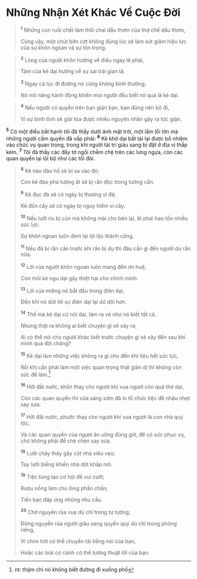 # Những Nhận Xét Khác Về Cuộc Ðời

> <sup><b>1</b></sup> Những con ruồi chết làm thối chai dầu thơm của thợ chế dầu thơm,
> 
> Cũng vậy, một chút bỡn cợt không đúng lúc sẽ làm sút giảm hiệu lực của sự khôn ngoan và sự tôn trọng.
>


> <sup><b>2</b></sup> Lòng của người khôn hướng về điều ngay lẽ phải,
> 
> Tâm của kẻ dại hướng về sự sai trái gian tà.
> 
> <sup><b>3</b></sup> Ngay cả lúc đi đường nó cũng không bình thường;
> 
> Nó nói năng hành động khiến mọi người đều biết nó quả là kẻ dại.
>


> <sup><b>4</b></sup> Nếu người có quyền trên bạn giận bạn, bạn đừng nên bỏ đi,
> 
> Vì sự bình tĩnh sẽ giải tỏa được nhiều nguyên nhân gây ra tức giận.
>

<sup><b>5</b></sup> Có một điều bất hạnh tôi đã thấy dưới ánh mặt trời, một lầm lỗi lớn mà những người cầm quyền đã vấp phải: <sup><b>6</b></sup> Kẻ khờ dại bất tài lại được bổ nhiệm vào chức vụ quan trọng, trong khi người tài trí giàu sang bị đặt ở địa vị thấp kém. <sup><b>7</b></sup> Tôi đã thấy các đầy tớ ngồi chễm chệ trên các lưng ngựa, còn các quan quyền lại lội bộ như các tôi đòi.


> <sup><b>8</b></sup> Kẻ nào đào hố sẽ bị sa vào đó;
> 
> Còn kẻ đào phá tường ắt sẽ bị rắn độc trong tường cắn.
> 
> <sup><b>9</b></sup> Kẻ đục đá sẽ có ngày bị thương vì đá;
> 
> Kẻ đốn cây sẽ có ngày bị nguy hiểm vì cây.
> 
> <sup><b>10</b></sup> Nếu lưỡi rìu bị cùn mà không mài cho bén lại, ắt phải hao tổn nhiều sức lực.
> 
> Sự khôn ngoan luôn đem lại lợi lộc thành công.
> 
> <sup><b>11</b></sup> Nếu đã bị rắn cắn trước khi rắn bị dụ thì đâu cần gì đến người dụ rắn nữa.
> 
> <sup><b>12</b></sup> Lời của người khôn ngoan luôn mang đến ơn huệ,
> 
> Còn môi kẻ ngu dại gây thiệt hại cho chính mình.
> 
> <sup><b>13</b></sup> Lời của miệng nó bắt đầu trong điên dại,
> 
> Ðến khi nó dứt lời sự điên dại lại dữ dội hơn.
> 
> <sup><b>14</b></sup> Thế mà kẻ dại cứ nói dai, làm ra vẻ như nó biết tất cả.
> 
> Nhưng thật ra không ai biết chuyện gì sẽ xảy ra;
> 
> Ai có thể nói cho người khác biết trước chuyện gì sẽ xảy đến sau khi mình qua đời chăng?
> 
> <sup><b>15</b></sup> Kẻ dại làm những việc không ra gì cho đến khi tiêu hết sức lực,
> 
> Rồi khi cần phải làm một việc quan trọng thật giản dị thì không còn sức để làm.[^1-55e42b92-1fca-4dd9-ad16-df324ff64f6d]
> 
> <sup><b>16</b></sup> Hỡi đất nước, khốn thay cho ngươi khi vua ngươi còn quá thơ dại,
> 
> Còn các quan quyền thì vừa sáng sớm đã lo tổ chức tiệc để nhậu nhẹt say sưa.
> 
> <sup><b>17</b></sup> Hỡi đất nước, phước thay cho ngươi khi vua ngươi là con nhà quý tộc,
> 
> Và các quan quyền của ngươi ăn uống đúng giờ, để có sức phục vụ, chứ không phải để chè chén say sưa.
> 
> <sup><b>18</b></sup> Lười chảy thây gây cột nhà xiêu vẹo;
> 
> Tay lười biếng khiến nhà dột khắp nơi.
> 
> <sup><b>19</b></sup> Tiệc tùng tạo cơ hội để vui cười;
> 
> Rượu nồng làm cho lòng phấn chấn;
> 
> Tiền bạc đáp ứng những nhu cầu.
> 
> <sup><b>20</b></sup> Chớ nguyền rủa vua dù chỉ trong tư tưởng;
> 
> Ðừng nguyền rủa người giàu sang quyền quý dù chỉ trong phòng riêng,
> 
> Vì chim trời có thể chuyển tải tiếng nói của bạn,
> 
> Hoặc các loài có cánh có thể tường thuật lời của bạn.
>

[^1-55e42b92-1fca-4dd9-ad16-df324ff64f6d]: nt: thậm chí nó không biết đường đi xuống phố